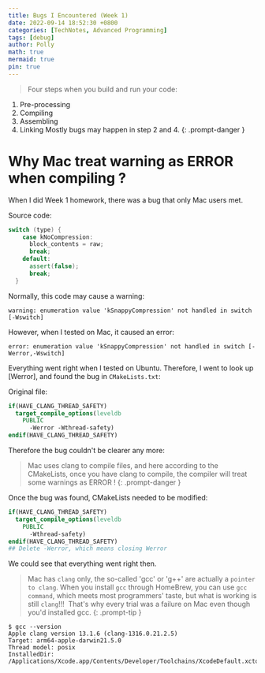 ```yaml
---
title: Bugs I Encountered (Week 1)
date: 2022-09-14 18:52:30 +0800
categories: [TechNotes, Advanced Programming]
tags: [debug]
author: Polly
math: true
mermaid: true
pin: true
---
```


> Four steps when you build and run your code:
1. Pre-processing
2. Compiling
3. Assembling
4. Linking
Mostly bugs may happen in step 2 and 4.
{: .prompt-danger }

# Why Mac treat warning as ERROR when compiling ?

When I did Week 1 homework, there was a bug that only Mac users met.

Source code:

```c++
switch (type) {
    case kNoCompression:
      block_contents = raw;
      break;
    default:
      assert(false);
      break;
  }
```

Normally, this code may cause a warning:

```console
warning: enumeration value 'kSnappyCompression' not handled in switch [-Wswitch]
```

However, when I tested on Mac, it caused an error:

```console
error: enumeration value 'kSnappyCompression' not handled in switch [-Werror,-Wswitch]
```

Everything went right when I tested on Ubuntu. Therefore, I went to look up [Werror], and found the bug in `CMakeLists.txt`:

Original file:

```cmake
if(HAVE_CLANG_THREAD_SAFETY)
  target_compile_options(leveldb
    PUBLIC
      -Werror -Wthread-safety)
endif(HAVE_CLANG_THREAD_SAFETY)
```

Therefore the bug couldn't be clearer any more:

> Mac uses clang to compile files, and here according to the CMakeLists, once you have clang to compile, the compiler will treat some warnings as ERROR !
{: .prompt-danger }

Once the bug was found, CMakeLists needed to be modified:

```cmake
if(HAVE_CLANG_THREAD_SAFETY)
  target_compile_options(leveldb
    PUBLIC
      -Wthread-safety)
endif(HAVE_CLANG_THREAD_SAFETY)
## Delete -Werror, which means closing Werror
```

We could see that everything went right then.

> Mac has `clang` only, the so-called 'gcc' or 'g++' are actually a `pointer to clang`. When you install `gcc` through HomeBrew, you can use `gcc command`, which meets most programmers' taste, but what is working is still `clang`!!!  That's why every trial was a failure on Mac even though you'd installed gcc.
{: .prompt-tip }

```console
$ gcc --version
Apple clang version 13.1.6 (clang-1316.0.21.2.5)
Target: arm64-apple-darwin21.5.0
Thread model: posix
InstalledDir: /Applications/Xcode.app/Contents/Developer/Toolchains/XcodeDefault.xctoolchain/usr/bin
```



